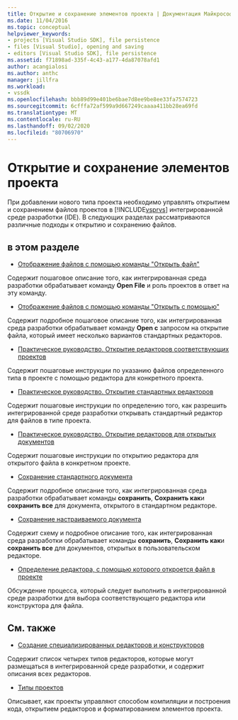 ```yaml
---
title: Открытие и сохранение элементов проекта | Документация Майкрософт
ms.date: 11/04/2016
ms.topic: conceptual
helpviewer_keywords:
- projects [Visual Studio SDK], file persistence
- files [Visual Studio], opening and saving
- editors [Visual Studio SDK], file persistence
ms.assetid: f71898ad-335f-4c43-a177-4da87078afd1
author: acangialosi
ms.author: anthc
manager: jillfra
ms.workload:
- vssdk
ms.openlocfilehash: bbb89d99e401be6bae7d8ee9be8ee33fa7574723
ms.sourcegitcommit: 6cfffa72af599a9d667249caaaa411bb28ea69fd
ms.translationtype: MT
ms.contentlocale: ru-RU
ms.lasthandoff: 09/02/2020
ms.locfileid: "80706970"
---
```

# <a name="opening-and-saving-project-items"></a>Открытие и сохранение элементов проекта
При добавлении нового типа проекта необходимо управлять открытием и сохранением файлов проектов в [!INCLUDE[vsprvs](../../code-quality/includes/vsprvs_md.md)] интегрированной среде разработки (IDE). В следующих разделах рассматриваются различные подходы к открытию и сохранению файлов.

## <a name="in-this-section"></a>в этом разделе
- [Отображение файлов с помощью команды "Открыть файл"](../../extensibility/internals/displaying-files-by-using-the-open-file-command.md)

 Содержит пошаговое описание того, как интегрированная среда разработки обрабатывает команду **Open File** и роль проектов в ответ на эту команду.

- [Отображение файлов с помощью команды "Открыть с помощью"](../../extensibility/internals/displaying-files-by-using-the-open-with-command.md)

 Содержит подробное пошаговое описание того, как интегрированная среда разработки обрабатывает команду **Open с** запросом на открытие файла, который имеет несколько вариантов стандартных редакторов.

- [Практическое руководство. Открытие редакторов соответствующих проектов](../../extensibility/how-to-open-project-specific-editors.md)

 Содержит пошаговые инструкции по указанию файлов определенного типа в проекте с помощью редактора для конкретного проекта.

- [Практическое руководство. Открытие стандартных редакторов](../../extensibility/how-to-open-standard-editors.md)

 Содержит пошаговые инструкции по определению того, как разрешить интегрированной среде разработки открывать стандартный редактор для файлов в типе проекта.

- [Практическое руководство. Открытие редакторов для открытых документов](../../extensibility/how-to-open-editors-for-open-documents.md)

 Содержит пошаговые инструкции по открытию редактора для открытого файла в конкретном проекте.

- [Сохранение стандартного документа](../../extensibility/internals/saving-a-standard-document.md)

 Содержит подробное описание того, как интегрированная среда разработки обрабатывает команды **сохранить**, **Сохранить как**и **сохранить все** для документа, открытого в стандартном редакторе.

- [Сохранение настраиваемого документа](../../extensibility/internals/saving-a-custom-document.md)

 Содержит схему и подробное описание того, как интегрированная среда разработки обрабатывает команды **сохранить**, **Сохранить как**и **сохранить все** для документов, открытых в пользовательском редакторе.

- [Определение редактора, с помощью которого откроется файл в проекте](../../extensibility/internals/determining-which-editor-opens-a-file-in-a-project.md)

 Обсуждение процесса, который следует выполнить в интегрированной среде разработки для выбора соответствующего редактора или конструктора для файла.

## <a name="related-sections"></a>См. также
- [Создание специализированных редакторов и конструкторов](../../extensibility/creating-custom-editors-and-designers.md)

 Содержит список четырех типов редакторов, которые могут размещаться в интегрированной среде разработки, и содержит описания всех редакторов.

- [Типы проектов](../../extensibility/internals/project-types.md)

 Описывает, как проекты управляют способом компиляции и построения кода, открытием редакторов и форматированием элементов проекта.
